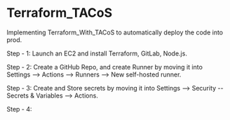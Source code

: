 # Terraform_TACoS
Implementing Terraform_With_TACoS to automatically deploy the code into prod.

Step - 1: Launch an EC2 and install Terraform, GitLab, Node.js.

Step - 2: Create a GitHub Repo, and create Runner by moving it into Settings --> Actions --> Runners --> New self-hosted runner.

Step - 3: Create and Store secrets by moving it into Settings --> Security -- Secrets & Variables --> Actions.

Step - 4: 


